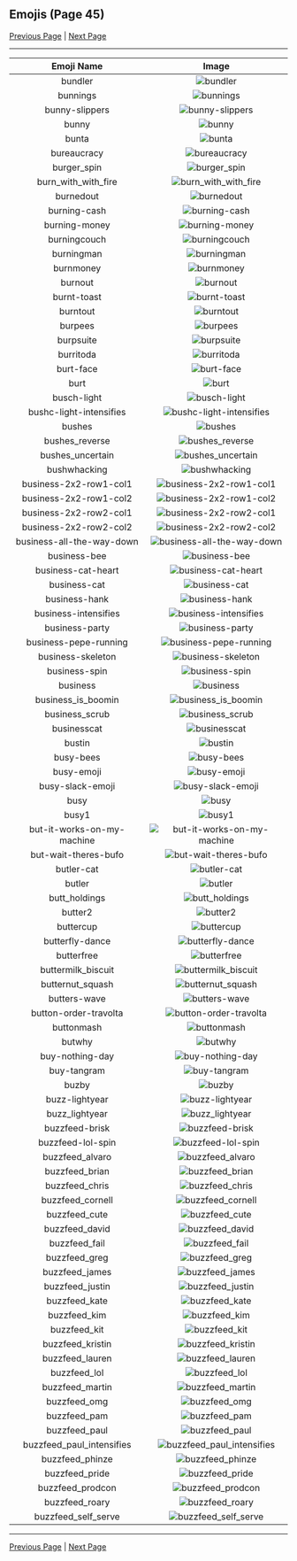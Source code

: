 
## Emojis (Page 45)

[Previous Page](/docs/hc/page-b-0044.md)
  | [Next Page](/docs/hc/page-b-0046.md)

<hr />

|Emoji Name|Image|
| :-: | :-: |
|bundler| ![bundler](/emojis/hc/bundler.png)|
|bunnings| ![bunnings](/emojis/hc/bunnings.png)|
|bunny-slippers| ![bunny-slippers](/emojis/hc/bunny-slippers.png)|
|bunny| ![bunny](/emojis/hc/bunny.png)|
|bunta| ![bunta](/emojis/hc/bunta.png)|
|bureaucracy| ![bureaucracy](/emojis/hc/bureaucracy.png)|
|burger_spin| ![burger_spin](/emojis/hc/burger_spin.gif)|
|burn_with_with_fire| ![burn_with_with_fire](/emojis/hc/burn_with_with_fire.png)|
|burnedout| ![burnedout](/emojis/hc/burnedout.png)|
|burning-cash| ![burning-cash](/emojis/hc/burning-cash.gif)|
|burning-money| ![burning-money](/emojis/hc/burning-money.gif)|
|burningcouch| ![burningcouch](/emojis/hc/burningcouch.gif)|
|burningman| ![burningman](/emojis/hc/burningman.png)|
|burnmoney| ![burnmoney](/emojis/hc/burnmoney.gif)|
|burnout| ![burnout](/emojis/hc/burnout.jpg)|
|burnt-toast| ![burnt-toast](/emojis/hc/burnt-toast.png)|
|burntout| ![burntout](/emojis/hc/burntout.jpg)|
|burpees| ![burpees](/emojis/hc/burpees.gif)|
|burpsuite| ![burpsuite](/emojis/hc/burpsuite.png)|
|burritoda| ![burritoda](/emojis/hc/burritoda.png)|
|burt-face| ![burt-face](/emojis/hc/burt-face.png)|
|burt| ![burt](/emojis/hc/burt.png)|
|busch-light| ![busch-light](/emojis/hc/busch-light.png)|
|bushc-light-intensifies| ![bushc-light-intensifies](/emojis/hc/bushc-light-intensifies.gif)|
|bushes| ![bushes](/emojis/hc/bushes.gif)|
|bushes_reverse| ![bushes_reverse](/emojis/hc/bushes_reverse.gif)|
|bushes_uncertain| ![bushes_uncertain](/emojis/hc/bushes_uncertain.gif)|
|bushwhacking| ![bushwhacking](/emojis/hc/bushwhacking.png)|
|business-2x2-row1-col1| ![business-2x2-row1-col1](/emojis/hc/business-2x2-row1-col1.png)|
|business-2x2-row1-col2| ![business-2x2-row1-col2](/emojis/hc/business-2x2-row1-col2.png)|
|business-2x2-row2-col1| ![business-2x2-row2-col1](/emojis/hc/business-2x2-row2-col1.png)|
|business-2x2-row2-col2| ![business-2x2-row2-col2](/emojis/hc/business-2x2-row2-col2.png)|
|business-all-the-way-down| ![business-all-the-way-down](/emojis/hc/business-all-the-way-down.gif)|
|business-bee| ![business-bee](/emojis/hc/business-bee.png)|
|business-cat-heart| ![business-cat-heart](/emojis/hc/business-cat-heart.png)|
|business-cat| ![business-cat](/emojis/hc/business-cat.png)|
|business-hank| ![business-hank](/emojis/hc/business-hank.png)|
|business-intensifies| ![business-intensifies](/emojis/hc/business-intensifies.gif)|
|business-party| ![business-party](/emojis/hc/business-party.gif)|
|business-pepe-running| ![business-pepe-running](/emojis/hc/business-pepe-running.gif)|
|business-skeleton| ![business-skeleton](/emojis/hc/business-skeleton.jpg)|
|business-spin| ![business-spin](/emojis/hc/business-spin.gif)|
|business| ![business](/emojis/hc/business.png)|
|business_is_boomin| ![business_is_boomin](/emojis/hc/business_is_boomin.png)|
|business_scrub| ![business_scrub](/emojis/hc/business_scrub.png)|
|businesscat| ![businesscat](/emojis/hc/businesscat.jpg)|
|bustin| ![bustin](/emojis/hc/bustin.jpg)|
|busy-bees| ![busy-bees](/emojis/hc/busy-bees.png)|
|busy-emoji| ![busy-emoji](/emojis/hc/busy-emoji.png)|
|busy-slack-emoji| ![busy-slack-emoji](/emojis/hc/busy-slack-emoji.png)|
|busy| ![busy](/emojis/hc/busy.png)|
|busy1| ![busy1](/emojis/hc/busy1.jpg)|
|but-it-works-on-my-machine| ![but-it-works-on-my-machine](/emojis/hc/but-it-works-on-my-machine.png)|
|but-wait-theres-bufo| ![but-wait-theres-bufo](/emojis/hc/but-wait-theres-bufo.png)|
|butler-cat| ![butler-cat](/emojis/hc/butler-cat.png)|
|butler| ![butler](/emojis/hc/butler.png)|
|butt_holdings| ![butt_holdings](/emojis/hc/butt_holdings.gif)|
|butter2| ![butter2](/emojis/hc/butter2.png)|
|buttercup| ![buttercup](/emojis/hc/buttercup.png)|
|butterfly-dance| ![butterfly-dance](/emojis/hc/butterfly-dance.gif)|
|butterfree| ![butterfree](/emojis/hc/butterfree.gif)|
|buttermilk_biscuit| ![buttermilk_biscuit](/emojis/hc/buttermilk_biscuit.png)|
|butternut_squash| ![butternut_squash](/emojis/hc/butternut_squash.png)|
|butters-wave| ![butters-wave](/emojis/hc/butters-wave.gif)|
|button-order-travolta| ![button-order-travolta](/emojis/hc/button-order-travolta.gif)|
|buttonmash| ![buttonmash](/emojis/hc/buttonmash.gif)|
|butwhy| ![butwhy](/emojis/hc/butwhy.png)|
|buy-nothing-day| ![buy-nothing-day](/emojis/hc/buy-nothing-day.png)|
|buy-tangram| ![buy-tangram](/emojis/hc/buy-tangram.png)|
|buzby| ![buzby](/emojis/hc/buzby.jpg)|
|buzz-lightyear| ![buzz-lightyear](/emojis/hc/buzz-lightyear.png)|
|buzz_lightyear| ![buzz_lightyear](/emojis/hc/buzz_lightyear.png)|
|buzzfeed-brisk| ![buzzfeed-brisk](/emojis/hc/buzzfeed-brisk.png)|
|buzzfeed-lol-spin| ![buzzfeed-lol-spin](/emojis/hc/buzzfeed-lol-spin.gif)|
|buzzfeed_alvaro| ![buzzfeed_alvaro](/emojis/hc/buzzfeed_alvaro.png)|
|buzzfeed_brian| ![buzzfeed_brian](/emojis/hc/buzzfeed_brian.png)|
|buzzfeed_chris| ![buzzfeed_chris](/emojis/hc/buzzfeed_chris.png)|
|buzzfeed_cornell| ![buzzfeed_cornell](/emojis/hc/buzzfeed_cornell.png)|
|buzzfeed_cute| ![buzzfeed_cute](/emojis/hc/buzzfeed_cute.png)|
|buzzfeed_david| ![buzzfeed_david](/emojis/hc/buzzfeed_david.png)|
|buzzfeed_fail| ![buzzfeed_fail](/emojis/hc/buzzfeed_fail.png)|
|buzzfeed_greg| ![buzzfeed_greg](/emojis/hc/buzzfeed_greg.png)|
|buzzfeed_james| ![buzzfeed_james](/emojis/hc/buzzfeed_james.png)|
|buzzfeed_justin| ![buzzfeed_justin](/emojis/hc/buzzfeed_justin.png)|
|buzzfeed_kate| ![buzzfeed_kate](/emojis/hc/buzzfeed_kate.png)|
|buzzfeed_kim| ![buzzfeed_kim](/emojis/hc/buzzfeed_kim.png)|
|buzzfeed_kit| ![buzzfeed_kit](/emojis/hc/buzzfeed_kit.png)|
|buzzfeed_kristin| ![buzzfeed_kristin](/emojis/hc/buzzfeed_kristin.png)|
|buzzfeed_lauren| ![buzzfeed_lauren](/emojis/hc/buzzfeed_lauren.png)|
|buzzfeed_lol| ![buzzfeed_lol](/emojis/hc/buzzfeed_lol.png)|
|buzzfeed_martin| ![buzzfeed_martin](/emojis/hc/buzzfeed_martin.png)|
|buzzfeed_omg| ![buzzfeed_omg](/emojis/hc/buzzfeed_omg.png)|
|buzzfeed_pam| ![buzzfeed_pam](/emojis/hc/buzzfeed_pam.png)|
|buzzfeed_paul| ![buzzfeed_paul](/emojis/hc/buzzfeed_paul.png)|
|buzzfeed_paul_intensifies| ![buzzfeed_paul_intensifies](/emojis/hc/buzzfeed_paul_intensifies.gif)|
|buzzfeed_phinze| ![buzzfeed_phinze](/emojis/hc/buzzfeed_phinze.png)|
|buzzfeed_pride| ![buzzfeed_pride](/emojis/hc/buzzfeed_pride.gif)|
|buzzfeed_prodcon| ![buzzfeed_prodcon](/emojis/hc/buzzfeed_prodcon.png)|
|buzzfeed_roary| ![buzzfeed_roary](/emojis/hc/buzzfeed_roary.png)|
|buzzfeed_self_serve| ![buzzfeed_self_serve](/emojis/hc/buzzfeed_self_serve.png)|

<hr/>

[Previous Page](/docs/hc/page-b-0044.md)
  | [Next Page](/docs/hc/page-b-0046.md)